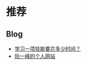 # 推荐

## Blog
* [学习一项技能要花多少时间？](https://chloerei.com/2013/12/12/how-long-does-it-take-to-learn-a-skill/)
* [阮一峰的个人网站](http://www.ruanyifeng.com/home.html)